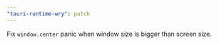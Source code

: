 ```yaml
---
"tauri-runtime-wry": patch
---
```


Fix `window.center` panic when window size is bigger than screen size.
